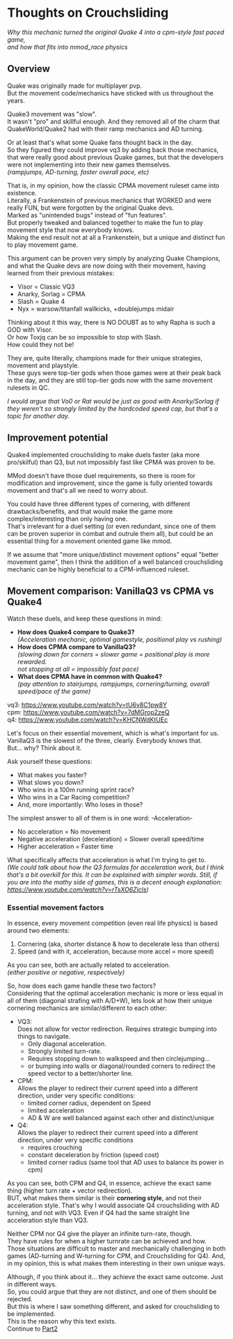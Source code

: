 # Thoughts on Crouchsliding  
_Why this mechanic turned the original Quake 4 into a cpm-style fast paced game,_   
_and how that fits into mmod_race physics_  
## Overview
Quake was originally made for multiplayer pvp.  
But the movement code/mechanics have sticked with us throughout the years.

Quake3 movement was "slow".  
It wasn't "pro" and skillful enough. And they removed all of the charm that QuakeWorld/Quake2 had with their ramp mechanics and AD turning.  

Or at least that's what some Quake fans thought back in the day.  
So they figured they could improve vq3 by adding back those mechanics, that were really good about previous Quake games, but that the developers were not implementing into their new games themselves.  
*(rampjumps, AD-turning, faster overall pace, etc)*  

That is, in my opinion, how the classic CPMA movement ruleset came into existence.  
Literally, a Frankenstein of previous mechanics that WORKED and were really FUN, but were forgotten by the original Quake devs.  
Marked as "unintended bugs" instead of "fun features".  
But properly tweaked and balanced together to make the fun to play movement style that now everybody knows.   
Making the end result not at all a Frankenstein, but a unique and distinct fun to play movement game.

This argument can be proven very simply by analyzing Quake Champions, and what the Quake devs are now doing with their movement, having learned from their previous mistakes:  
- Visor = Classic VQ3
- Anarky, Sorlag = CPMA
- Slash = Quake 4
- Nyx = warsow/titanfall wallkicks, +doublejumps midair

Thinking about it this way, there is NO DOUBT as to why Rapha is such a GOD with Visor.  
Or how Toxjq can be so impossible to stop with Slash.  
How could they not be!  

They are, quite literally, champions made for their unique strategies, movement and playstyle.  
These guys were top-tier gods when those games were at their peak back in the day, and they are still top-tier gods now with the same movement rulesets in QC.   

_I would argue that Vo0 or Rat would be just as good with Anarky/Sorlag if they weren't so strongly limited by the hardcoded speed cap, but that's a topic for another day._

## Improvement potential
Quake4 implemented crouchsliding to make duels faster (aka more pro/skilful) than Q3, but not impossibly fast like CPMA was proven to be.  

MMod doesn't have those duel requirements, so there is room for modification and improvement, since the game is fully oriented towards movement and that's all we need to worry about.

You could have three different types of cornering, with different drawbacks/benefits, and that would make the game more complex/interesting than only having one.  
That's irrelevant for a duel setting (or even redundant, since one of them can be proven superior in combat and outrule them all), but could be an essential thing for a movement oriented game like mmod.  

If we assume that "more unique/distinct movement options" equal "better movement game", then I think the addition of a well balanced crouchsliding mechanic can be highly beneficial to a CPM-influenced ruleset.

## Movement comparison: VanillaQ3 vs CPMA vs Quake4
Watch these duels, and keep these questions in mind:
- **How does Quake4 compare to Quake3?**   
   _(Acceleration mechanic, optimal gamestyle, positional play vs rushing)_
- **How does CPMA compare to VanillaQ3?**  
  _(slowing down for corners = slower game = positional play is more rewarded._  
   _not stopping at all = impossibly fast pace)_
- **What does CPMA have in common with Quake4?**  
  _(pay attention to stairjumps, rampjumps, cornering/turning, overall speed/pace of the game)_  

vq3: https://www.youtube.com/watch?v=tU6v8C1pw8Y  
cpm: https://www.youtube.com/watch?v=7dMGrop2zeQ  
q4: https://www.youtube.com/watch?v=KHCNWdKtUEc

Let's focus on their essential movement, which is what's important for us.  
VanillaQ3 is the slowest of the three, clearly. Everybody knows that.   
But... why? Think about it.

Ask yourself these questions:
- What makes you faster?
- What slows you down?  
- Who wins in a 100m running sprint race?
- Who wins in a Car Racing competition?
- And, more importantly: Who loses in those?

The simplest answer to all of them is in one word: -Acceleration-  
- No acceleration = No movement
- Negative acceleration (deceleration) = Slower overall speed/time
- Higher acceleration = Faster time  

What specifically affects that acceleration is what I'm trying to get to.  
_(We could talk about how the Q3 formulas for acceleration work, but I think that's a bit overkill for this. It can be explained with simpler words. Still, if you are into the mathy side of games, this is a decent enough explanation: https://www.youtube.com/watch?v=rTsXO6Zicls)_

### Essential movement factors
In essence, every movement competition (even real life physics) is based around two elements:
1. Cornering  (aka, shorter distance & how to decelerate less than others)
2. Speed (and with it, acceleration, because more accel = more speed)  

As you can see, both are actually related to acceleration.  
_(either positive or negative, respectively)_

So, how does each game handle these two factors?  
Considering that the optimal acceleration mechanic is more or less equal in all of them (diagonal strafing with A/D+W), lets look at how their unique cornering mechanics are similar/different to each other:
- VQ3:   
  Does not allow for vector redirection. Requires strategic bumping into things to navigate.
  - Only diagonal acceleration.  
  - Strongly limited turn-rate.  
  - Requires stopping down to walkspeed and then circlejumping...  
  - or bumping into walls or diagonal/rounded corners to redirect the speed vector to a better/shorter line.
- CPM:  
  Allows the player to redirect their current speed into a different direction, under very specific conditions:  
  - limited corner radius, dependent on Speed
  - limited acceleration
  - AD & W are well balanced against each other and distinct/unique
- Q4:  
  Allows the player to redirect their current speed into a different direction, under very specific conditions  
  - requires crouching
  - constant deceleration by friction (speed cost)
  - limited corner radius (same tool that AD uses to balance its power in cpm)

As you can see, both CPM and Q4, in essence, achieve the exact same thing (higher turn rate + vector redirection).  
BUT, what makes them similar is their **cornering style**, and not their acceleration style. That's why I would associate Q4 crouchsliding with AD turning, and not with VQ3. Even if Q4 had the same straight line acceleration style than VQ3.

Neither CPM nor Q4 give the player an infinite turn-rate, though.  
They have rules for when a higher turnrate can be achieved and how.  
Those situations are difficult to master and mechanically challenging in both games (AD-turning and W-turning for CPM, and Crouchsliding for Q4). And, in my opinion, this is what makes them interesting in their own unique ways.  

Although, if you think about it... they achieve the exact same outcome. Just in different ways.  
So, you could argue that they are not distinct, and one of them should be rejected.  
But this is where I saw something different, and asked for crouchsliding to be implemented.  
This is the reason why this text exists.  
Continue to [Part2](https://github.com/heysokam/defragmm/blob/main/Text%20Files/Crouchsliding%20Thoughts%202.md)

